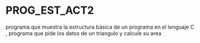 # PROG_EST_ACT2
programa que muestra la estructura básica de un programa en el lenguaje C , programa que pide los datos de un triangulo y calcule su area
